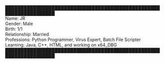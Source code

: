 ██████████████████████████████████████████████████████████████████   
Name: JR   
Gender: Male   
Birth: 1/1   
Relationship: Married   
Professions: Python Programmer, Virus Expert, Batch File Scripter     
Learning: Java, C++, HTML, and working on x64_DBG   
██████████████████████████████████████████████████████████████████







<!--
**Jr24x/Jr24x** is a ✨ _special_ ✨ repository because its `README.md` (this file) appears on your GitHub profile.

